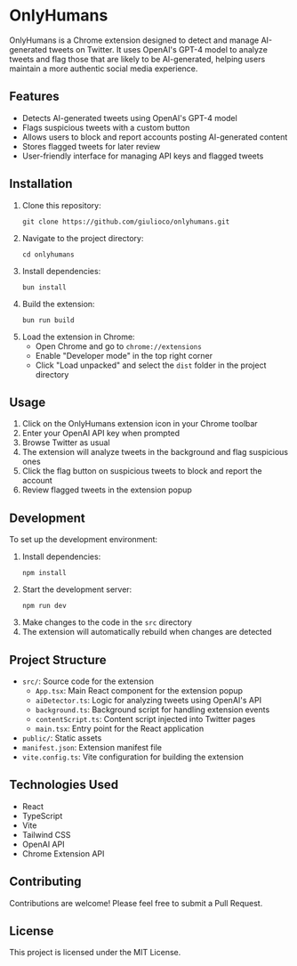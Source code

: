 # OnlyHumans

OnlyHumans is a Chrome extension designed to detect and manage AI-generated tweets on Twitter. It uses OpenAI's GPT-4 model to analyze tweets and flag those that are likely to be AI-generated, helping users maintain a more authentic social media experience.

## Features

- Detects AI-generated tweets using OpenAI's GPT-4 model
- Flags suspicious tweets with a custom button
- Allows users to block and report accounts posting AI-generated content
- Stores flagged tweets for later review
- User-friendly interface for managing API keys and flagged tweets

## Installation

1. Clone this repository:
   ```
   git clone https://github.com/giulioco/onlyhumans.git
   ```
2. Navigate to the project directory:
   ```
   cd onlyhumans
   ```
3. Install dependencies:
   ```
   bun install
   ```
4. Build the extension:
   ```
   bun run build
   ```
5. Load the extension in Chrome:
   - Open Chrome and go to `chrome://extensions`
   - Enable "Developer mode" in the top right corner
   - Click "Load unpacked" and select the `dist` folder in the project directory

## Usage

1. Click on the OnlyHumans extension icon in your Chrome toolbar
2. Enter your OpenAI API key when prompted
3. Browse Twitter as usual
4. The extension will analyze tweets in the background and flag suspicious ones
5. Click the flag button on suspicious tweets to block and report the account
6. Review flagged tweets in the extension popup

## Development

To set up the development environment:

1. Install dependencies:
   ```
   npm install
   ```
2. Start the development server:
   ```
   npm run dev
   ```
3. Make changes to the code in the `src` directory
4. The extension will automatically rebuild when changes are detected

## Project Structure

- `src/`: Source code for the extension
  - `App.tsx`: Main React component for the extension popup
  - `aiDetector.ts`: Logic for analyzing tweets using OpenAI's API
  - `background.ts`: Background script for handling extension events
  - `contentScript.ts`: Content script injected into Twitter pages
  - `main.tsx`: Entry point for the React application
- `public/`: Static assets
- `manifest.json`: Extension manifest file
- `vite.config.ts`: Vite configuration for building the extension

## Technologies Used

- React
- TypeScript
- Vite
- Tailwind CSS
- OpenAI API
- Chrome Extension API

## Contributing

Contributions are welcome! Please feel free to submit a Pull Request.

## License

This project is licensed under the MIT License.
